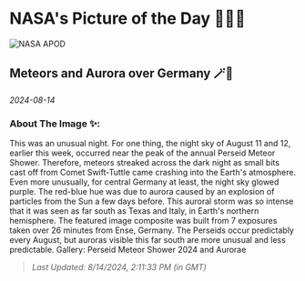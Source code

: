 
# NASA's Picture of the Day 🧑‍🚀💫

  ![NASA APOD](https://apod.nasa.gov/apod/image/2408/AuroraPerseids_Anders_4855.jpg)
  
  ## Meteors and Aurora over Germany 🪄🌌
  
  _2024-08-14_
  
  ### About The Image ✨: 
  
  This was an unusual night. For one thing, the night sky of August 11 and 12, earlier this week, occurred near the peak of the annual Perseid Meteor Shower. Therefore, meteors streaked across the dark night as small bits cast off from Comet Swift-Tuttle came crashing into the Earth's atmosphere. Even more unusually, for central Germany at least, the night sky glowed purple. The red-blue hue was due to aurora caused by an explosion of particles from the Sun a few days before. This auroral storm was so intense that it was seen as far south as Texas and Italy, in Earth's northern hemisphere.  The featured image composite was built from 7 exposures taken over 26 minutes from Ense, Germany. The Perseids occur predictably every August, but auroras visible this far south are more unusual and less predictable.   Gallery: Perseid Meteor Shower 2024 and Aurorae
  
  
  
  > _Last Updated: 8/14/2024, 2:11:33 PM (in GMT)_
  